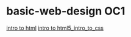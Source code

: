 # basic-web-design OC1

<a href="intro_to_html/index.html" target="_blank">intro to html</a>
<a href="html5_intro_to_css/index.html" target="_blank">intro to html5_intro_to_css</a>